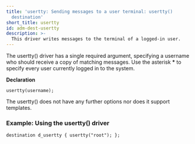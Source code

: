 ```yaml
---
title: 'usertty: Sending messages to a user terminal: usertty()
  destination'
short_title: usertty
id: adm-dest-usertty
description: >-
  This driver writes messages to the terminal of a logged-in user.
---
```


The usertty() driver has a single required argument, specifying a
username who should receive a copy of matching messages. Use the
asterisk **\*** to specify every user currently logged in to the system.

**Declaration**

```config
usertty(username);
```

The usertty() does not have any further options nor does it support
templates.

### Example: Using the usertty() driver

```config
destination d_usertty { usertty("root"); };
```
